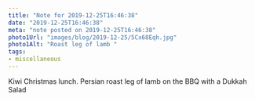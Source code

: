```yaml
---
title: "Note for 2019-12-25T16:46:38"
date: "2019-12-25T16:46:38"
meta: "note posted on 2019-12-25T16:46:38"
photo1Url: "images/blog/2019-12-25/5Cx68Eqh.jpg"
photo1Alt: "Roast leg of lamb "
tags:
- miscellaneous
---
```

Kiwi Christmas lunch. Persian roast leg of lamb on the BBQ with a Dukkah Salad
